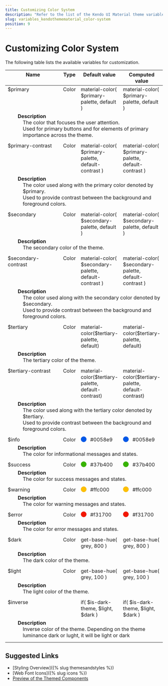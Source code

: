 ```yaml
---
title: Customizing Color System
description: "Refer to the list of the Kendo UI Material theme variables available for customization."
slug: variables_kendothemematerial_color-system
position: 9
---
```


# Customizing Color System

The following table lists the available variables for customization.


<style>
.theme-variables th,
.theme-variables td {
  vertical-align: top;
}

.color-preview {
  margin-right: .5em;
  border-radius: 50%;
  width: 1em;
  height: 1em;
  vertical-align: top;
  display: inline-block;
  border: 1px solid rgba(0,0,0,.08);
}

.theme-variables-description-container > div {
  margin: 0 0 .5em 2em;
}

.theme-variables-description {
  display: block;
  margin-left: 1em;
}
</style>


<table class="theme-variables">
  <colgroup>
    <col style="width: 200px; white-space:nowrap;" />
    <col />
    <col />
    <col />
  </colgroup>
  <thead>
    <tr>
      <th>Name</th>
      <th>Type</th>
      <th>Default value</th>
      <th>Computed value</th>
    </tr>
  </thead>
  <tbody>
    <tr>
      <td>$primary</td>
      <td>Color</td>
      <td> material-color( $primary-palette, default )</td>
      <td> material-color( $primary-palette, default )</td>
    </tr>
    <tr>
      <td colspan="4" class="theme-variables-description-container"><div><b>Description</b><div class="theme-variables-description">The color that focuses the user attention.<br />Used for primary buttons and for elements of primary importance across the theme.</div></div>
      </td>
    </tr>
    <tr>
      <td>$primary-contrast</td>
      <td>Color</td>
      <td> material-color( $primary-palette, default-contrast )</td>
      <td> material-color( $primary-palette, default-contrast )</td>
    </tr>
    <tr>
      <td colspan="4" class="theme-variables-description-container"><div><b>Description</b><div class="theme-variables-description">The color used along with the primary color denoted by $primary.<br />Used to provide contrast between the background and foreground colors.</div></div>
      </td>
    </tr>
    <tr>
      <td>$secondary</td>
      <td>Color</td>
      <td> material-color( $secondary-palette, default )</td>
      <td> material-color( $secondary-palette, default )</td>
    </tr>
    <tr>
      <td colspan="4" class="theme-variables-description-container"><div><b>Description</b><div class="theme-variables-description">The secondary color of the theme.</div></div>
      </td>
    </tr>
    <tr>
      <td>$secondary-contrast</td>
      <td>Color</td>
      <td> material-color( $secondary-palette, default-contrast )</td>
      <td> material-color( $secondary-palette, default-contrast )</td>
    </tr>
    <tr>
      <td colspan="4" class="theme-variables-description-container"><div><b>Description</b><div class="theme-variables-description">The color used along with the secondary color denoted by $secondary.<br />Used to provide contrast between the background and foreground colors.</div></div>
      </td>
    </tr>
    <tr>
      <td>$tertiary</td>
      <td>Color</td>
      <td> material-color($tertiary-palette, default)</td>
      <td> material-color($tertiary-palette, default)</td>
    </tr>
    <tr>
      <td colspan="4" class="theme-variables-description-container"><div><b>Description</b><div class="theme-variables-description">The tertiary color of the theme.</div></div>
      </td>
    </tr>
    <tr>
      <td>$tertiary-contrast</td>
      <td>Color</td>
      <td> material-color($tertiary-palette, default-contrast)</td>
      <td> material-color($tertiary-palette, default-contrast)</td>
    </tr>
    <tr>
      <td colspan="4" class="theme-variables-description-container"><div><b>Description</b><div class="theme-variables-description">The color used along with the tertiary color denoted by $tertiary.<br />Used to provide contrast between the background and foreground colors.</div></div>
      </td>
    </tr>
    <tr>
      <td>$info</td>
      <td>Color</td>
      <td><span class="color-preview" style="background-color: #0058e9"></span> #0058e9</td>
      <td><span class="color-preview" style="background-color: #0058e9"></span> #0058e9</td>
    </tr>
    <tr>
      <td colspan="4" class="theme-variables-description-container"><div><b>Description</b><div class="theme-variables-description">The color for informational messages and states.</div></div>
      </td>
    </tr>
    <tr>
      <td>$success</td>
      <td>Color</td>
      <td><span class="color-preview" style="background-color: #37b400"></span> #37b400</td>
      <td><span class="color-preview" style="background-color: #37b400"></span> #37b400</td>
    </tr>
    <tr>
      <td colspan="4" class="theme-variables-description-container"><div><b>Description</b><div class="theme-variables-description">The color for success messages and states.</div></div>
      </td>
    </tr>
    <tr>
      <td>$warning</td>
      <td>Color</td>
      <td><span class="color-preview" style="background-color: #ffc000"></span> #ffc000</td>
      <td><span class="color-preview" style="background-color: #ffc000"></span> #ffc000</td>
    </tr>
    <tr>
      <td colspan="4" class="theme-variables-description-container"><div><b>Description</b><div class="theme-variables-description">The color for warning messages and states.</div></div>
      </td>
    </tr>
    <tr>
      <td>$error</td>
      <td>Color</td>
      <td><span class="color-preview" style="background-color: #f31700"></span> #f31700</td>
      <td><span class="color-preview" style="background-color: #f31700"></span> #f31700</td>
    </tr>
    <tr>
      <td colspan="4" class="theme-variables-description-container"><div><b>Description</b><div class="theme-variables-description">The color for error messages and states.</div></div>
      </td>
    </tr>
    <tr>
      <td>$dark</td>
      <td>Color</td>
      <td> get-base-hue( grey, 800 )</td>
      <td> get-base-hue( grey, 800 )</td>
    </tr>
    <tr>
      <td colspan="4" class="theme-variables-description-container"><div><b>Description</b><div class="theme-variables-description">The dark color of the theme.</div></div>
      </td>
    </tr>
    <tr>
      <td>$light</td>
      <td>Color</td>
      <td> get-base-hue( grey, 100 )</td>
      <td> get-base-hue( grey, 100 )</td>
    </tr>
    <tr>
      <td colspan="4" class="theme-variables-description-container"><div><b>Description</b><div class="theme-variables-description">The light color of the theme.</div></div>
      </td>
    </tr>
    <tr>
      <td>$inverse</td>
      <td></td>
      <td> if( $is-dark-theme, $light, $dark )</td>
      <td> if( $is-dark-theme, $light, $dark )</td>
    </tr>
    <tr>
      <td colspan="4" class="theme-variables-description-container"><div><b>Description</b><div class="theme-variables-description">Inverse color of the theme. Depending on the theme luminance dark or lught, it will be light or dark</div></div>
      </td>
    </tr>
    </tbody>
</table>


## Suggested Links

* [Styling Overview]({% slug themesandstyles %})
* [Web Font Icons]({% slug icons %})
* [Preview of the Themed Components](../)
